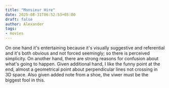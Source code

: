 ```yaml
---
title: "Monsieur Hire"
date: 2025-08-31T06:52:53+05:00
draft: false
author: Alexander
tags:
- movies
---
```


On one hand it's entertaining because it's visually suggestive and referential and it's both obvious and not forced seemingly;
so there is perceived simplicity.
On another hand, there are strong reasons for confusion about what's going to happen.
Given additional hand, I like the funny point at the end, almost a geometrical point about perpendicular lines not crossing in 3D space.
Also given added note from a shoe, the viwer must be the biggest fool in this.
